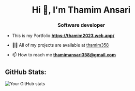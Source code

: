 <h1 align="center">Hi 👋, I'm Thamim Ansari</h1>
<h3 align="center">Software developer</h3>



- This is my Portfolio **https://thamim2023.web.app/**

- 👨‍💻 All of my projects are available at [thamim358](thamim358)


- 📫 How to reach me **thamimansari358@gmail.com**



## GitHub Stats:
![Your GitHub stats](https://github-readme-stats.vercel.app/api?username=thamim358&show_icons=true&theme=dark)
